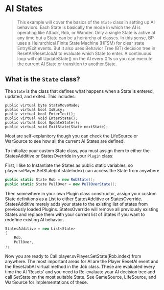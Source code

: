 # AI States

> This example will cover the basics of the ``State`` class in setting up AI behaviors. Each State is basically the mode in which the AI is operating like Attack, Rob, or Wander. Only a single State is active at any time but a State can be a heirarchy of classes. In this sense, BP uses a Heirarchical Finite State Machine (HFSM) for clear state Entry/Exit events. But it also uses Behavior Tree (BT) decision tree in ResetAI/ResetJobAI to evaluate which State to enter. A continuous loop will call UpdateState() on the AI every 0.1s so you can execute the current AI State or transition to another State.

## What is the ``State`` class?
The ``State`` is the class that defines what happens when a State is entered, updated, and exited. This includes:
```
public virtual byte StateMoveMode;
public virtual bool IsBusy;
public virtual bool EnterTest();
public virtual void EnterState();
public virtual bool UpdateState();
public virtual void ExitState(State nextState);
```

Most are self-explanitory though you can check the LifeSource or WarSource to see how all the current AI States are defined.

To initialize your custom State class, you must assign them to either the StatesAdditive or StatesOverride in your ``Plugin`` class:

First, I like to Instantiate the States as public static variables, so player.svPlayer.SetState(int stateIndex) can access the State from anywhere
```cs
public static State Rob = new RobState();
public static State PullOver = new PullOverState();
```

Then somewhere in your own Plugin class constructor, assign your custom State definitions as a List to either StatesAdditive or StatesOverride. StatesAdditive merely adds your state to the existing list of states from previously loaded Plugins. StatesOverride will remove all previously existing States and replace them with your current list of States if you want to redefine existing AI behavior.
```cs
StatesAdditive = new List<State>
{
    Rob,
    PullOver,
};
```

Now you are ready to Call player.svPlayer.SetState(Rob.index) from anywhere. The most important areas for AI are the Player ResetAI event and the ResetJobAI virtual method in the Job class. These are evaluated every time the AI 'Resets' and you need to Re-evaluate your AI decision tree and call SetState on the most suitable State. See GameSource, LifeSource, and WarSource for implementations of these.
